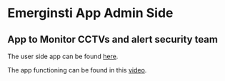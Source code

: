# Emerginsti App Admin Side
## App to Monitor CCTVs and alert security team

The user side app can be found [here](https://github.com/saiharan12/InstiApp).

The app functioning can be found in this [video](https://drive.google.com/file/d/1_KMl0YDxZc4uqRhjds0dwheTwcXp4TRx/view?usp=sharing).
